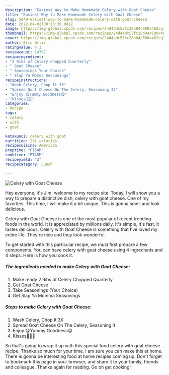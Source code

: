 ```yaml
---
description: "Easiest Way to Make Homemade Celery with Goat Cheese"
title: "Easiest Way to Make Homemade Celery with Goat Cheese"
slug: 5049-easiest-way-to-make-homemade-celery-with-goat-cheese
date: 2022-04-02T00:13:36.081Z
image: https://img-global.cpcdn.com/recipes/24d4adc53fc28b84/680x482cq70/celery-with-goat-cheese-recipe-main-photo.jpg
thumbnail: https://img-global.cpcdn.com/recipes/24d4adc53fc28b84/680x482cq70/celery-with-goat-cheese-recipe-main-photo.jpg
cover: https://img-global.cpcdn.com/recipes/24d4adc53fc28b84/680x482cq70/celery-with-goat-cheese-recipe-main-photo.jpg
author: Eric Ortiz
ratingvalue: 4.3
reviewcount: 14797
recipeingredient:
- "2 Ribs of Celery Chopped Quarterly"
- " Goat Cheese"
- " Seasonings Your Choice"
- " Slap Ya Momma Seasonings"
recipeinstructions:
- "Wash Celery, Chop It 3X"
- "Spread Goat Cheese On The Celery, Seasoning It"
- "Enjoy 😋Yummy Goodness😋"
- "Kisses💋💋💋"
categories:
- Recipe
tags:
- celery
- with
- goat

katakunci: celery with goat 
nutrition: 291 calories
recipecuisine: American
preptime: "PT34M"
cooktime: "PT45M"
recipeyield: "3"
recipecategory: Lunch

---
```



![Celery with Goat Cheese](https://img-global.cpcdn.com/recipes/24d4adc53fc28b84/680x482cq70/celery-with-goat-cheese-recipe-main-photo.jpg)

Hey everyone, it's Jim, welcome to my recipe site. Today, I will show you a way to prepare a distinctive dish, celery with goat cheese. One of my favorites. This time, I will make it a bit unique. This is gonna smell and look delicious.



Celery with Goat Cheese is one of the most popular of recent trending foods in the world. It is appreciated by millions daily. It's simple, it's fast, it tastes delicious. Celery with Goat Cheese is something that I've loved my entire life. They're nice and they look wonderful.


To get started with this particular recipe, we must first prepare a few components. You can have celery with goat cheese using 4 ingredients and 4 steps. Here is how you cook it.

<!--inarticleads1-->

##### The ingredients needed to make Celery with Goat Cheese:

1. Make ready 2 Ribs of Celery Chopped Quarterly
1. Get  Goat Cheese
1. Take  Seasonings (Your Choice)
1. Get  Slap Ya Momma Seasonings




<!--inarticleads2-->

##### Steps to make Celery with Goat Cheese:

1. Wash Celery, Chop It 3X
1. Spread Goat Cheese On The Celery, Seasoning It
1. Enjoy 😋Yummy Goodness😋
1. Kisses💋💋💋




So that's going to wrap it up with this special food celery with goat cheese recipe. Thanks so much for your time. I am sure you can make this at home. There is gonna be interesting food at home recipes coming up. Don't forget to bookmark this page in your browser, and share it to your family, friends and colleague. Thanks again for reading. Go on get cooking!
